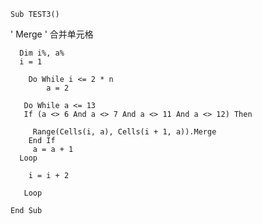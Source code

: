     Sub TEST3()
   ' Merge
   ' 合并单元格

      Dim i%, a%
      i = 1

        Do While i <= 2 * n
            a = 2
   
       Do While a <= 13
       If (a <> 6 And a <> 7 And a <> 11 And a <> 12) Then

         Range(Cells(i, a), Cells(i + 1, a)).Merge
        End If
         a = a + 1
      Loop

        i = i + 2

       Loop

    End Sub
